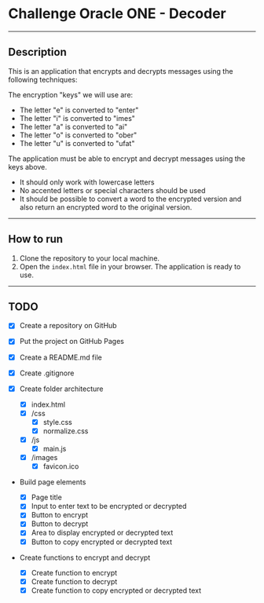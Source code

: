 # Challenge Oracle ONE - Decoder

---

## Description

This is an application that encrypts and decrypts messages using the following techniques:

The encryption "keys" we will use are:

- The letter "e" is converted to "enter"
- The letter "i" is converted to "imes"
- The letter "a" is converted to "ai"
- The letter "o" is converted to "ober"
- The letter "u" is converted to "ufat"

The application must be able to encrypt and decrypt messages using the keys above.

- It should only work with lowercase letters
- No accented letters or special characters should be used
- It should be possible to convert a word to the encrypted version and also return an encrypted word to the original version.

---

## How to run

1. Clone the repository to your local machine.
2. Open the `index.html` file in your browser. The application is ready to use.

---

## TODO

- [x] Create a repository on GitHub
- [x] Put the project on GitHub Pages
- [x] Create a README.md file
- [x] Create .gitignore
- [x] Create folder architecture

  - [x] index.html
  - [x] /css
    - [x] style.css
    - [x] normalize.css
  - [x] /js
    - [x] main.js
  - [x] /images
    - [x] favicon.ico

- Build page elements

  - [x] Page title
  - [x] Input to enter text to be encrypted or decrypted
  - [x] Button to encrypt
  - [x] Button to decrypt
  - [x] Area to display encrypted or decrypted text
  - [x] Button to copy encrypted or decrypted text

- Create functions to encrypt and decrypt
  - [x] Create function to encrypt
  - [x] Create function to decrypt
  - [x] Create function to copy encrypted or decrypted text
